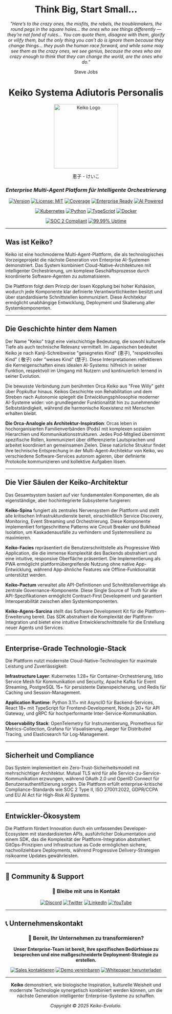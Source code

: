 <div align="center">

# **Think Big, Start Small...**

*"Here’s to the crazy ones, the misfits, the rebels, the troublemakers, the round pegs in the square holes… the ones who see things differently — they’re not fond of rules… You can quote them, disagree with them, glorify or vilify them, but the only thing you can’t do is ignore them because they change things… they push the human race forward, and while some may see them as the crazy ones, we see genius, because the ones who are crazy enough to think that they can change the world, are the ones who do."*

Steve Jobs

# Keiko Systema Adiutoris Personalis

<img src="./Logo_Keiko_DCFF4A.svg" alt="Keiko Logo" width="200" />

恵子 - けいこ

### *Enterprise Multi-Agent Platform für Intelligente Orchestrierung*

[![Version](https://img.shields.io/badge/version-1.0.0-blue.svg)]()
[![License: MIT](https://img.shields.io/badge/License-MIT-yellow.svg)]()
[![Coverage](https://img.shields.io/badge/coverage-85%2B-brightgreen.svg)]()
[![Enterprise Ready](https://img.shields.io/badge/enterprise-ready-blue.svg)]()
[![AI Powered](https://img.shields.io/badge/AI-powered-purple.svg)]()

[![Kubernetes](https://img.shields.io/badge/Kubernetes-326CE5?style=flat&logo=kubernetes&logoColor=white)](https://kubernetes.io/)
[![Python](https://img.shields.io/badge/Python-3776AB?style=flat&logo=python&logoColor=white)](https://python.org/)
[![TypeScript](https://img.shields.io/badge/TypeScript-007ACC?style=flat&logo=typescript&logoColor=white)](https://typescriptlang.org/)
[![Docker](https://img.shields.io/badge/Docker-2496ED?style=flat&logo=docker&logoColor=white)](https://docker.com/)

[![SOC 2 Compliant](https://img.shields.io/badge/SOC%202-Compliant-blue)]()
[![99.99% Uptime](https://img.shields.io/badge/Uptime-99.99%25-brightgreen)]()

</div>

---

## Was ist Keiko?

Keiko ist eine hochmoderne Multi-Agent-Plattform, die als technologisches Vorzeigeprojekt
die nächste Generation von Enterprise AI-Systemen demonstriert. Das System kombiniert Cloud-Native-Architekturen mit
intelligenter Orchestrierung, um komplexe Geschäftsprozesse durch koordinierte Software-Agenten zu automatisieren.

Die Plattform folgt dem Prinzip der losen Kopplung bei hoher Kohäsion, wodurch jede Komponente klar definierte
Verantwortlichkeiten besitzt und über standardisierte Schnittstellen kommuniziert. Diese Architektur ermöglicht
unabhängige Entwicklung, Deployment und Skalierung aller Systemkomponenten.

---

## Die Geschichte hinter dem Namen

Der Name "Keiko" trägt eine vielschichtige Bedeutung, die sowohl kulturelle Tiefe als auch technische Relevanz
vermittelt. Im Japanischen bedeutet Keiko je nach Kanji-Schreibweise "gesegnetes Kind" (恵子), "respektvolles Kind" (
敬子) oder "weises Kind" (慧子). Diese Interpretationen reflektieren die Kerneigenschaften eines idealen AI-Systems:
hilfreich in seiner Funktion, respektvoll im Umgang mit Nutzern und kontinuierlich lernend in seiner Evolution.

Die bewusste Verbindung zum berühmten Orca Keiko aus "Free Willy" geht über Popkultur hinaus. Keikos Geschichte von
Rehabilitation und dem Streben nach Autonomie spiegelt die Entwicklungsphilosophie moderner AI-Systeme wider: von
grundlegender Funktionalität hin zu zunehmender Selbstständigkeit, während die harmonische Koexistenz mit Menschen
erhalten bleibt.

**Die Orca-Analogie als Architektur-Inspiration**: Orcas leben in hochorganisierten Familienverbänden (Pods) mit
komplexen sozialen Hierarchien und Kommunikationsstrukturen. Jedes Pod-Mitglied übernimmt spezifische Rollen,
kommuniziert über differenzierte Lautsprachen und arbeitet koordiniert an gemeinsamen Zielen. Diese natürliche Struktur
findet ihre technische Entsprechung in der Multi-Agent-Architektur von Keiko, wo verschiedene Software-Services autonom
agieren, über definierte Protokolle kommunizieren und kollektive Aufgaben lösen.

---

## Die Vier Säulen der Keiko-Architektur

Das Gesamtsystem basiert auf vier fundamentalen Komponenten, die als eigenständige, aber hochintegrierte Subsysteme
fungieren:

**Keiko-Spina** fungiert als zentrales Nervensystem der Plattform und stellt alle kritischen Infrastrukturdienste
bereit, einschließlich Service Discovery, Monitoring, Event Streaming und Orchestrierung. Diese Komponente implementiert
fortgeschrittene Patterns wie Circuit Breaker und Bulkhead Isolation, um Kaskadenausfälle zu verhindern und
Systemresilienz zu maximieren.

**Keiko-Facies** repräsentiert die Benutzerschnittstelle als Progressive Web Application, die die immense Komplexität
des Backends abstrahiert und eine intuitive, responsive Oberfläche präsentiert. Die Implementierung als PWA ermöglicht
plattformübergreifende Nutzung ohne native App-Entwicklung, während App-ähnliche Features wie Offline-Funktionalität
unterstützt werden.

**Keiko-Pactum** verwaltet alle API-Definitionen und Schnittstellenverträge als zentrale Governance-Komponente. Diese
Single Source of Truth für alle API-Spezifikationen ermöglicht Contract-First Development und garantiert
Interoperabilität zwischen allen Systemkomponenten.

**Keiko-Agens-Sarcina** stellt das Software Development Kit für die Plattform-Erweiterung bereit. Das SDK abstrahiert
die Komplexität der Plattform-Integration und bietet eine intuitive Entwicklerschnittstelle für die Erstellung neuer
Agents und Services.

---

## Enterprise-Grade Technologie-Stack

Die Plattform nutzt modernste Cloud-Native-Technologien für maximale Leistung und Zuverlässigkeit:

**Infrastructure Layer**: Kubernetes 1.28+ für Container-Orchestrierung, Istio Service Mesh für Kommunikation und
Security, Apache Kafka für Event Streaming, PostgreSQL 15+ für persistente Datenspeicherung, und Redis für Caching und
Session-Management.

**Application Runtime**: Python 3.11+ mit AsyncIO für Backend-Services, React 18+ mit TypeScript für
Frontend-Development, Node.js 20+ für API Gateway, und gRPC für hochperformante Inter-Service-Kommunikation.

**Observability Stack**: OpenTelemetry für Instrumentierung, Prometheus für Metrics-Collection, Grafana für
Visualisierung, Jaeger für Distributed Tracing, und Elasticsearch für Log-Management.

---

## Sicherheit und Compliance

Das System implementiert ein Zero-Trust-Sicherheitsmodell mit mehrschichtiger Architektur. Mutual TLS wird für alle
Service-zu-Service-Kommunikation erzwungen, während OAuth 2.0 und OpenID Connect für Benutzerauthentifizierung sorgen.
Die Plattform erfüllt enterprise-kritische Compliance-Standards wie SOC 2 Type II, ISO 27001:2022, GDPR/CCPA und EU AI
Act für High-Risk AI Systems.

---

## Entwickler-Ökosystem

Die Plattform fördert Innovation durch ein umfassendes Developer-Ecosystem mit standardisierten APIs, ausführlicher
Dokumentation und einem SDK, das die Komplexität der Plattform-Integration abstrahiert. GitOps-Prinzipien und
Infrastructure as Code ermöglichen sichere, nachvollziehbare Deployments, während Progressive Delivery-Strategien
risikoarme Updates gewährleisten.

---

## 🤝 **Community & Support**

<div align="center">

### 💬 **Bleibe mit uns in Kontakt**

[![Discord](https://img.shields.io/badge/Discord-7289DA?style=for-the-badge&logo=discord&logoColor=white)]()
[![Twitter](https://img.shields.io/badge/Twitter-1DA1F2?style=for-the-badge&logo=twitter&logoColor=white)]()
[![LinkedIn](https://img.shields.io/badge/LinkedIn-0077B5?style=for-the-badge&logo=linkedin&logoColor=white)]()
[![YouTube](https://img.shields.io/badge/YouTube-FF0000?style=for-the-badge&logo=youtube&logoColor=white)]()

</div>

---

## 📞 **Unternehmenskontakt**

<div align="center">

### 🏢 **Bereit, Ihr Unternehmen zu transformieren?**

**Unser Enterprise-Team ist bereit, Ihre spezifischen Bedürfnisse zu besprechen und eine maßgeschneiderte Deployment-Strategie zu erstellen.**

[![Sales kontaktieren](https://img.shields.io/badge/Sales_kontaktieren-28a745?style=for-the-badge)]()
[![Demo vereinbaren](https://img.shields.io/badge/Demo_vereinbaren-007bff?style=for-the-badge)]()
[![Whitepaper herunterladen](https://img.shields.io/badge/Whitepaper_herunterladen-6f42c1?style=for-the-badge)]()

</div>

---

<div align="center">

**Keiko** demonstriert, wie biologische Inspiration, kulturelle Weisheit und modernste
Technologie synergetisch kombiniert werden können, um die nächste Generation intelligenter Enterprise-Systeme zu
schaffen.

*Copyright © 2025 Keiko-Evolutio.*

</div>
